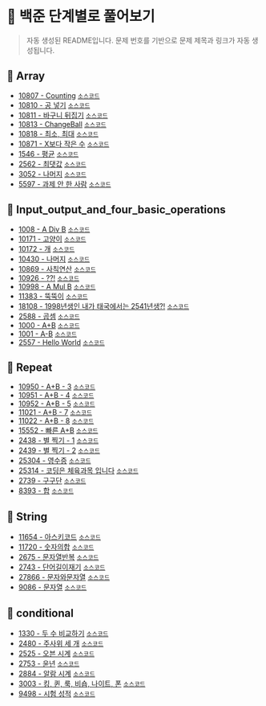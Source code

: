 # 📘 백준 단계별로 풀어보기

> 자동 생성된 README입니다. 문제 번호를 기반으로 문제 제목과 링크가 자동 생성됩니다.

## 📂 Array
- <a href="https://www.acmicpc.net/problem/10807" target="_blank">10807 - Counting</a> [`소스코드`](src/Array/BaekJoon_10807_Counting.java)
- <a href="https://www.acmicpc.net/problem/10810" target="_blank">10810 - 공 넣기</a> [`소스코드`](src/Array/BaekJoon_10810_intoBall.java)
- <a href="https://www.acmicpc.net/problem/10811" target="_blank">10811 - 바구니 뒤집기</a> [`소스코드`](src/Array/BaekJoon_10811.java)
- <a href="https://www.acmicpc.net/problem/10813" target="_blank">10813 - ChangeBall</a> [`소스코드`](src/Array/BaekJoon_10813_ChangeBall.java)
- <a href="https://www.acmicpc.net/problem/10818" target="_blank">10818 - 최소, 최대</a> [`소스코드`](src/Array/BaekJoon_10818_LeastMost.java)
- <a href="https://www.acmicpc.net/problem/10871" target="_blank">10871 - X보다 작은 수</a> [`소스코드`](src/Array/BaekJoon_10871_X.java)
- <a href="https://www.acmicpc.net/problem/1546" target="_blank">1546 - 평균</a> [`소스코드`](src/Array/BaekJoon_1546_average.java)
- <a href="https://www.acmicpc.net/problem/2562" target="_blank">2562 - 최댓값</a> [`소스코드`](src/Array/BaekJoon_2562_Most.java)
- <a href="https://www.acmicpc.net/problem/3052" target="_blank">3052 - 나머지</a> [`소스코드`](src/Array/BaekJoon_3052.java)
- <a href="https://www.acmicpc.net/problem/5597" target="_blank">5597 - 과제 안 한 사람</a> [`소스코드`](src/Array/BaekJoon_5597.java)

## 📂 Input_output_and_four_basic_operations
- <a href="https://www.acmicpc.net/problem/1008" target="_blank">1008 - A Div B</a> [`소스코드`](src/Input_output_and_four_basic_operations/BaekJoon_1008_A_Div_B.java)
- <a href="https://www.acmicpc.net/problem/10171" target="_blank">10171 - 고양이</a> [`소스코드`](src/Input_output_and_four_basic_operations/BaekJoon_10171_Cat.java)
- <a href="https://www.acmicpc.net/problem/10172" target="_blank">10172 - 개</a> [`소스코드`](src/Input_output_and_four_basic_operations/BaekJoon_10172_Dog.java)
- <a href="https://www.acmicpc.net/problem/10430" target="_blank">10430 - 나머지</a> [`소스코드`](src/Input_output_and_four_basic_operations/BaekJoon_10430_remainder.java)
- <a href="https://www.acmicpc.net/problem/10869" target="_blank">10869 - 사칙연산</a> [`소스코드`](src/Input_output_and_four_basic_operations/BaekJoon_10869_FourBasicOperation.java)
- <a href="https://www.acmicpc.net/problem/10926" target="_blank">10926 - ??!</a> [`소스코드`](src/Input_output_and_four_basic_operations/BaekJoon_10926_surprised.java)
- <a href="https://www.acmicpc.net/problem/10998" target="_blank">10998 - A Mul B</a> [`소스코드`](src/Input_output_and_four_basic_operations/BaekJoon_10998_A_Mul_B.java)
- <a href="https://www.acmicpc.net/problem/11383" target="_blank">11383 - 뚝뚝이</a> [`소스코드`](src/Input_output_and_four_basic_operations/BaekJoon_11383_KidJeongMin.java)
- <a href="https://www.acmicpc.net/problem/18108" target="_blank">18108 - 1998년생인 내가 태국에서는 2541년생?!</a> [`소스코드`](src/Input_output_and_four_basic_operations/BaekJoon_18108_ButaYear.java)
- <a href="https://www.acmicpc.net/problem/2588" target="_blank">2588 - 곱셈</a> [`소스코드`](src/Input_output_and_four_basic_operations/BaekJoon_2588_Mul.java)
- <a href="https://www.acmicpc.net/problem/1000" target="_blank">1000 - A+B</a> [`소스코드`](src/Input_output_and_four_basic_operations/baekjoon_1000_A_puls_B.java)
- <a href="https://www.acmicpc.net/problem/1001" target="_blank">1001 - A-B</a> [`소스코드`](src/Input_output_and_four_basic_operations/baekjoon_1001_A_minus_B.java)
- <a href="https://www.acmicpc.net/problem/2557" target="_blank">2557 - Hello World</a> [`소스코드`](src/Input_output_and_four_basic_operations/baekjoon_2557_hello_word.java)

## 📂 Repeat
- <a href="https://www.acmicpc.net/problem/10950" target="_blank">10950 - A+B - 3</a> [`소스코드`](src/Repeat/BaekJoon_10950.java)
- <a href="https://www.acmicpc.net/problem/10951" target="_blank">10951 - A+B - 4</a> [`소스코드`](src/Repeat/BaekJoon_10951_AplusB4.java)
- <a href="https://www.acmicpc.net/problem/10952" target="_blank">10952 - A+B - 5</a> [`소스코드`](src/Repeat/BaekJoon_10952_AplusB5.java)
- <a href="https://www.acmicpc.net/problem/11021" target="_blank">11021 - A+B - 7</a> [`소스코드`](src/Repeat/BaekJoon_11021_AplusB7.java)
- <a href="https://www.acmicpc.net/problem/11022" target="_blank">11022 - A+B - 8</a> [`소스코드`](src/Repeat/BaekJoon_11022_ApusB8.java)
- <a href="https://www.acmicpc.net/problem/15552" target="_blank">15552 - 빠른 A+B</a> [`소스코드`](src/Repeat/BaekJoon_15552_QuickAB.java)
- <a href="https://www.acmicpc.net/problem/2438" target="_blank">2438 - 별 찍기 - 1</a> [`소스코드`](src/Repeat/BaekJoon_2438_Star1.java)
- <a href="https://www.acmicpc.net/problem/2439" target="_blank">2439 - 별 찍기 - 2</a> [`소스코드`](src/Repeat/BaekJoon_2439_Start2.java)
- <a href="https://www.acmicpc.net/problem/25304" target="_blank">25304 - 영수증</a> [`소스코드`](src/Repeat/BaekJoon_25304_Receipt.java)
- <a href="https://www.acmicpc.net/problem/25314" target="_blank">25314 - 코딩은 체육과목 입니다</a> [`소스코드`](src/Repeat/BaekJoon_25314_CodingIsPEClass.java)
- <a href="https://www.acmicpc.net/problem/2739" target="_blank">2739 - 구구단</a> [`소스코드`](src/Repeat/BaekJoon_2739_gugudan.java)
- <a href="https://www.acmicpc.net/problem/8393" target="_blank">8393 - 합</a> [`소스코드`](src/Repeat/BaekJoon_8393_hap.java)

## 📂 String
- <a href="https://www.acmicpc.net/problem/11654" target="_blank">11654 - 아스키코드</a> [`소스코드`](src/String/BaekJoon_11654_아스키코드.java)
- <a href="https://www.acmicpc.net/problem/11720" target="_blank">11720 - 숫자의합</a> [`소스코드`](src/String/BaekJoon_11720_숫자의합.java)
- <a href="https://www.acmicpc.net/problem/2675" target="_blank">2675 - 문자열반복</a> [`소스코드`](src/String/BaekJoon_2675_문자열반복.java)
- <a href="https://www.acmicpc.net/problem/2743" target="_blank">2743 - 단어길이재기</a> [`소스코드`](src/String/BaekJoon_2743_단어길이재기.java)
- <a href="https://www.acmicpc.net/problem/27866" target="_blank">27866 - 문자와문자열</a> [`소스코드`](src/String/BaekJoon_27866_문자와문자열.java)
- <a href="https://www.acmicpc.net/problem/9086" target="_blank">9086 - 문자열</a> [`소스코드`](src/String/BaekJoon_9086_문자열.java)

## 📂 conditional
- <a href="https://www.acmicpc.net/problem/1330" target="_blank">1330 - 두 수 비교하기</a> [`소스코드`](src/conditional/BaekJoon_1330.java)
- <a href="https://www.acmicpc.net/problem/2480" target="_blank">2480 - 주사위 세 개</a> [`소스코드`](src/conditional/BaekJoon_2480_ThreeDice.java)
- <a href="https://www.acmicpc.net/problem/2525" target="_blank">2525 - 오븐 시계</a> [`소스코드`](src/conditional/BaekJoon_2525_OvenClock.java)
- <a href="https://www.acmicpc.net/problem/2753" target="_blank">2753 - 윤년</a> [`소스코드`](src/conditional/BaekJoon_2753_leapYear.java)
- <a href="https://www.acmicpc.net/problem/2884" target="_blank">2884 - 알람 시계</a> [`소스코드`](src/conditional/BaekJoon_2884_Alam.java)
- <a href="https://www.acmicpc.net/problem/3003" target="_blank">3003 - 킹, 퀸, 룩, 비숍, 나이트, 폰</a> [`소스코드`](src/conditional/BaekJoon_3003_MakingChess.java)
- <a href="https://www.acmicpc.net/problem/9498" target="_blank">9498 - 시험 성적</a> [`소스코드`](src/conditional/BaekJoon_9498_TestGrade.java)

